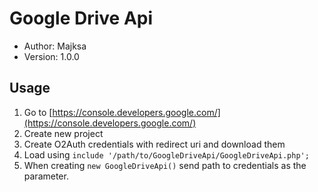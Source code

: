 # Google Drive Api

* Author: Majksa
* Version: 1.0.0

## Usage

1. Go to [https://console.developers.google.com/](https://console.developers.google.com/)
2. Create new project
3. Create O2Auth credentials with redirect uri and download them
4. Load using `include '/path/to/GoogleDriveApi/GoogleDriveApi.php';`
5. When creating `new GoogleDriveApi()` send path to credentials as the parameter.
